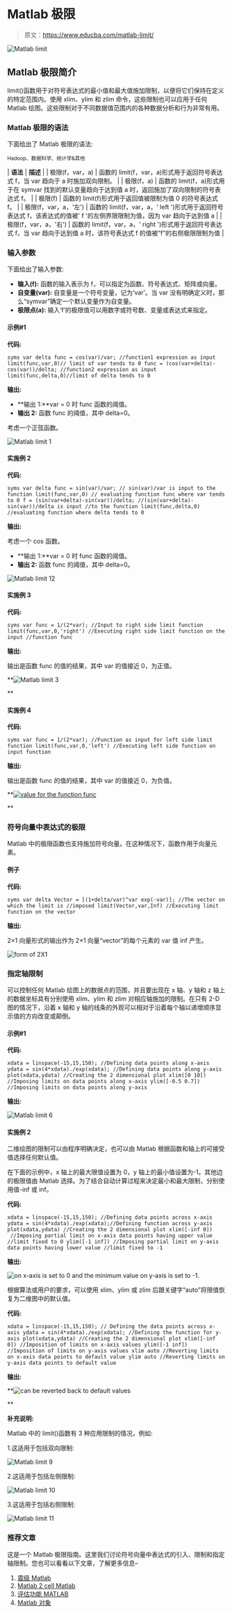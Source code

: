 # Matlab 极限

> 原文：<https://www.educba.com/matlab-limit/>

![Matlab limit](img/3fc8b39d6c32433d793de0eedfb3631b.png)



## Matlab 极限简介

limit()函数用于对符号表达式的最小值和最大值施加限制，以便将它们保持在定义的特定范围内。使用 xlim、ylim 和 zlim 命令，这些限制也可以应用于任何 Matlab 绘图。这些限制对于不同数据值范围内的各种数据分析和行为非常有用。

### Matlab 极限的语法

下面给出了 Matlab 极限的语法:

<small>Hadoop、数据科学、统计学&其他</small>

| **语法** | **描述** |
| 极限(f，var，a) | 函数的 limit(f，var，a)形式用于返回符号表达式 f，当 var 趋向于 a 时施加双向限制。 |
| 极限(f，a) | 函数的 limit(f，a)形式用于在 symvar 找到的默认变量趋向于达到值 a 时，返回施加了双向限制的符号表达式 f。 |
| 极限(f) | 函数的 limit(f)形式用于返回值被限制为值 0 的符号表达式 f。 |
| 极限(f，var，a，'左') | 函数的 limit(f，var，a，' left ')形式用于返回符号表达式 f，该表达式的值被' f '的左侧界限限制为值，因为 var 趋向于达到值 a |
| 极限(f，var，a，'右') | 函数的 limit(f，var，a，' right ')形式用于返回符号表达式 f，当 var 趋向于达到值 a 时，该符号表达式 f 的值被“f”的右侧极限限制为值 |

### 输入参数

下面给出了输入参数:

*   **输入(f):** 函数的输入表示为 f，可以指定为函数、符号表达式、矩阵或向量。
*   **自变量(var):** 自变量是一个符号变量，记为‘var’。当 var 没有明确定义时，那么“symvar”确定一个默认变量作为自变量。
*   **极限点(a):** 输入‘f’的极限值可以用数字或符号数、变量或表达式来指定。

#### 示例#1

**代码:**

`syms var delta
func = cos(var)/var; //function1 expression as input
limit(func,var,0)// limit of var tends to 0
func = (cos(var+delta)-cos(var))/delta; //function2 expression as input
limit(func,delta,0)//limit of delta tends to 0`

**输出:**

*   **输出 1:**var = 0 时 func 函数的阈值。
*   **输出 2:** 函数 func 的阈值，其中 delta=0。

考虑一个正弦函数。

![Matlab limit 1](img/d51d6eaf2d519a8f2fda892b7d353931.png)



#### 实施例 2

**代码:**

`syms var delta
func = sin(var)/var; // sin(var)/var is input to the function
limit(func,var,0) // evaluating function func where var tends to 0
f = (sin(var+delta)-sin(var))/delta; //(sin(var+delta)-sin(var))/delta is input
//to the function
limit(func,delta,0) //evaluating function where delta tends to 0`

**输出:**

考虑一个 cos 函数。

*   **输出 1:**var = 0 时 func 函数的阈值。
*   **输出 2:** 函数 func 的阈值，其中 delta=0。

![Matlab limit 12](img/bdc1f444eb467572c8180df2690edacc.png)



#### 实施例 3

**代码:**

`syms var
func = 1/(2*var); //Input to right side limit function
limit(func,var,0,'right') //Executing right side limit function on the input
//function func`

**输出:**

输出是函数 func 的值的结果，其中 var 的值接近 0，为正值。

**![Matlab limit 3](img/2dd21dba959687f771d60a382ad0168e.png)

** 

#### 实施例 4

**代码:**

`syms var
func = 1/(2*var); //Function as input for left side limit function
limit(func,var,0,'left') //Executing left side function on input function`

**输出:**

输出是函数 func 的值的结果，其中 var 的值接近 0，为负值。

**<u>![value for the function func](img/af248b50fed2a706ba86c3fd7a0a34d4.png)

</u>** 

### 符号向量中表达式的极限

Matlab 中的极限函数也支持施加符号向量。在这种情况下，函数作用于向量元素。

#### 例子

**代码:**

`syms var delta
Vector = [(1+delta/var)^var exp(-var)]; //The vector on which the limit is
//imposed
limit(Vector,var,Inf) //Executing limit function on the vector`

**输出:**

2×1 向量形式的输出作为 2×1 向量“vector”的每个元素的 var 值 inf 产生。

![form of 2X1](img/8d60148fe6407f2f85f77e1b38b250b3.png)



### 指定轴限制

可以控制任何 Matlab 绘图上的数据点的范围，并且要出现在 x 轴、y 轴和 z 轴上的数据坐标具有分别使用 xlim、ylim 和 zlim 对相应轴施加的限制。在只有 2-D 图的情况下，沿着 x 轴和 y 轴的线条的外观可以相对于沿着每个轴以递增顺序显示值的方向改变或颠倒。

#### 示例#1

**代码:**

`xdata = linspace(-15,15,150); //Defining data points along x-axis
ydata = sin(4*xdata)./exp(xdata); //Defining data points along y-axis
plot(xdata,ydata) //Creating the 2 dimensional plot
xlim([0 10]) //Imposing limits on data points along x-axis
ylim([-0.5 0.7]) //Imposing limits on data points along y-axis`

**输出:**

![Matlab limit 6](img/20064c4453932ead2256d9c67a89558a.png)



#### 实施例 2

二维绘图的限制可以由程序明确决定，也可以由 Matlab 根据函数和轴上的可接受值选择任何默认值。

在下面的示例中，x 轴上的最大限值设置为 0，y 轴上的最小值设置为-1。其他边的极限值由 Matlab 选择。为了结合自动计算过程来决定最小和最大限制，分别使用值-inf 或 inf。

**代码:**

`xdata = linspace(-15,15,150); //Defining data points across x-axis
ydata = sin(4*xdata)./exp(xdata);//Defining function across y-axis
plot(xdata,ydata) //Creating the 2 dimensional plot
xlim([-inf 0])  //Imposing partial limit on x-axis data points having upper value
//limit fixed to 0
ylim([-1 inf]) //Imposing partial limit on y-axis data points having lower value
//limit fixed to -1`

**输出:**

![on x-axis is set to 0 and the minimum value on y-axis is set to -1.](img/b38e31bd71a8709627eeb3e90192a1d8.png)



根据算法或用户的要求，可以使用 xlim、ylim 或 zlim 后跟关键字“auto”将限值恢复为二维图中的默认值。

**代码:**

`xdata = linspace(-15,15,150); // Defining the data points across x-axis
ydata = sin(4*xdata)./exp(xdata); //Defining the function for y-axis
plot(xdata,ydata) //Creating the 2 dimensional plot
xlim([-inf 0]) //Imposition of limits on x-axis values
ylim([-1 inf]) //Imposition of limits on y-axis values
xlim auto //Reverting limits on x-axis data points to default value
ylim auto //Reverting limits on y-axis data points to default value`

**输出:**

**![can be reverted back to default values](img/bb537a9df837784fe670d6b40e73590e.png)

** 

**补充说明:**

Matlab 中的 limit()函数有 3 种应用限制的情况，例如:

1.这适用于包括双向限制:

![Matlab limit 9](img/7cb4e145af9990d7fcb4642b0756fb64.png)



2.这适用于包括左侧限制:

![Matlab limit 10](img/cf62e6de9797afa9e808217b53e86f39.png)



3.这适用于包括右侧限制:

![Matlab limit 11](img/526897b6ee4cad428d6024b907044e2e.png)



### 推荐文章

这是一个 Matlab 极限指南。这里我们讨论符号向量中表达式的引入、限制和指定轴限制。您也可以看看以下文章，了解更多信息–

1.  [震级 Matlab](https://www.educba.com/magnitude-matlab/)
2.  [Matlab 2 cell Matlab](https://www.educba.com/mat2cell-matlab/)
3.  [评估功能 MATLAB](https://www.educba.com/eval-function-matlab/)
4.  [Matlab 对象](https://www.educba.com/matlab-object/)





